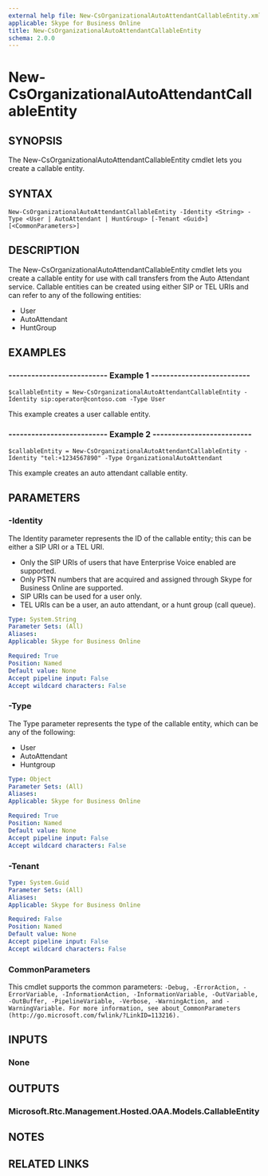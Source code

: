 ```yaml
---
external help file: New-CsOrganizationalAutoAttendantCallableEntity.xml
applicable: Skype for Business Online
title: New-CsOrganizationalAutoAttendantCallableEntity
schema: 2.0.0
---
```


# New-CsOrganizationalAutoAttendantCallableEntity

## SYNOPSIS
The New-CsOrganizationalAutoAttendantCallableEntity cmdlet lets you create a callable entity.

## SYNTAX

```
New-CsOrganizationalAutoAttendantCallableEntity -Identity <String> -Type <User | AutoAttendant | HuntGroup> [-Tenant <Guid>] [<CommonParameters>]
```

## DESCRIPTION
The New-CsOrganizationalAutoAttendantCallableEntity cmdlet lets you create a callable entity for use with call transfers from the Auto Attendant service. Callable entities can be created using either SIP or TEL URIs and can refer to any of the following entities:

- User
- AutoAttendant
- HuntGroup


## EXAMPLES

### -------------------------- Example 1 --------------------------
```
$callableEntity = New-CsOrganizationalAutoAttendantCallableEntity -Identity sip:operator@contoso.com -Type User
```

This example creates a user callable entity.

### -------------------------- Example 2 --------------------------
```
$callableEntity = New-CsOrganizationalAutoAttendantCallableEntity -Identity "tel:+1234567890" -Type OrganizationalAutoAttendant
```

This example creates an auto attendant callable entity.

## PARAMETERS

### -Identity
The Identity parameter represents the ID of the callable entity; this can be either a SIP URI or a TEL URI.

- Only the SIP URIs of users that have Enterprise Voice enabled are supported.
- Only PSTN numbers that are acquired and assigned through Skype for Business Online are supported. 
- SIP URIs can be used for a user only.
- TEL URIs can be a user, an auto attendant, or a hunt group (call queue).

```yaml
Type: System.String
Parameter Sets: (All)
Aliases: 
Applicable: Skype for Business Online

Required: True
Position: Named
Default value: None
Accept pipeline input: False
Accept wildcard characters: False
```

### -Type
The Type parameter represents the type of the callable entity, which can be any of the following:

- User
- AutoAttendant
- Huntgroup


```yaml
Type: Object
Parameter Sets: (All)
Aliases: 
Applicable: Skype for Business Online

Required: True
Position: Named
Default value: None
Accept pipeline input: False
Accept wildcard characters: False
```

### -Tenant

```yaml
Type: System.Guid
Parameter Sets: (All)
Aliases: 
Applicable: Skype for Business Online

Required: False
Position: Named
Default value: None
Accept pipeline input: False
Accept wildcard characters: False
```

### CommonParameters
This cmdlet supports the common parameters: `-Debug, -ErrorAction, -ErrorVariable, -InformationAction, -InformationVariable, -OutVariable, -OutBuffer, -PipelineVariable, -Verbose, -WarningAction, and -WarningVariable. For more information, see about_CommonParameters (http://go.microsoft.com/fwlink/?LinkID=113216).`

## INPUTS

### None


## OUTPUTS

### Microsoft.Rtc.Management.Hosted.OAA.Models.CallableEntity


## NOTES

## RELATED LINKS

